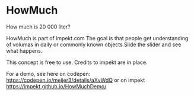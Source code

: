 # HowMuch

How much is 20 000 liter? 

HowMuch is part of impekt.com
The goal is that people get understanding of volumas in daily or commonly known objects
Slide the slider and see what happens.

This concept is free to use. Credits to impekt are in place.


For a demo, see here on codepen:
https://codepen.io/meijer3/details/aXvWdQ
or on impekt
https://impekt.github.io/HowMuchDemo/
